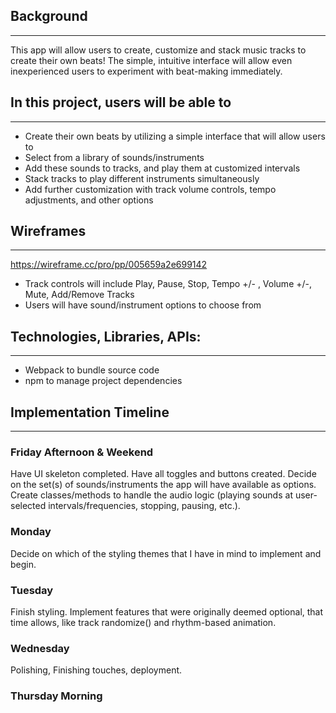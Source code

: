 ## Background
---

This app will allow users to create, customize and stack music tracks to create their own beats! The simple, intuitive interface will allow even inexperienced users to experiment with beat-making immediately.


## In this project, users will be able to
---

- Create their own beats by utilizing a simple interface that will allow users to
- Select from a library of sounds/instruments
- Add these sounds to tracks, and play them at customized intervals
- Stack tracks to play different instruments simultaneously
- Add further customization with track volume controls, tempo adjustments, and other options


## Wireframes
---
https://wireframe.cc/pro/pp/005659a2e699142

- Track controls will include Play, Pause, Stop, Tempo +/- , Volume +/-, Mute, Add/Remove Tracks
- Users will have sound/instrument options to choose from


## Technologies, Libraries, APIs:
---
- Webpack to bundle source code
- npm to manage project dependencies



## Implementation Timeline
---

### Friday Afternoon & Weekend
Have UI skeleton completed. Have all toggles and buttons created. Decide on the set(s) of sounds/instruments the app will have available as options. Create classes/methods to handle the audio logic (playing sounds at user-selected intervals/frequencies, stopping, pausing, etc.).

### Monday
Decide on which of the styling themes that I have in mind to implement and begin. 

### Tuesday
Finish styling. Implement features that were originally deemed optional, that time allows, like track randomize() and rhythm-based animation.

### Wednesday
Polishing, Finishing touches, deployment.

### Thursday Morning





